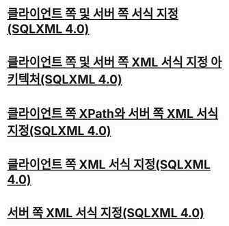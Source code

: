 # [클라이언트 쪽 및 서버 쪽 서식 지정(SQLXML 4.0)](client-side-and-server-side-formatting-sqlxml-4-0.md)
# [클라이언트 쪽 및 서버 쪽 XML 서식 지정 아키텍처(SQLXML 4.0)](architecture-of-client-side-and-server-side-xml-formatting-sqlxml-4-0.md)
# [클라이언트 쪽 XPath와 서버 쪽 XML 서식 지정(SQLXML 4.0)](client-side-vs-server-side-xml-formatting-sqlxml-4-0.md)
# [클라이언트 쪽 XML 서식 지정(SQLXML 4.0)](client-side-xml-formatting-sqlxml-4-0.md)
# [서버 쪽 XML 서식 지정(SQLXML 4.0)](server-side-xml-formatting-sqlxml-4-0.md)
